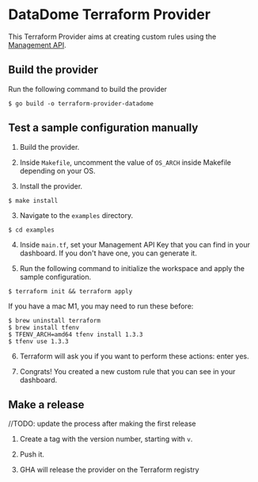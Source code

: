 # DataDome Terraform Provider

This Terraform Provider aims at creating custom rules using the [Management API](https://docs.datadome.co/reference/get_1-0-protection-custom-rules).

## Build the provider

Run the following command to build the provider

```shell
$ go build -o terraform-provider-datadome
```

## Test a sample configuration manually

1. Build the provider.

2. Inside `Makefile`, uncomment the value of `OS_ARCH` inside Makefile depending on your OS.

2. Install the provider.

```shell
$ make install
```

3. Navigate to the `examples` directory. 

```shell
$ cd examples
```

4. Inside `main.tf`, set your Management API Key that you can find in your dashboard. If you don't have one, you can generate it.


5. Run the following command to initialize the workspace and apply the sample configuration.

```shell
$ terraform init && terraform apply
```

If you have a mac M1, you may need to run these before:

```shell
$ brew uninstall terraform
$ brew install tfenv
$ TFENV_ARCH=amd64 tfenv install 1.3.3
$ tfenv use 1.3.3
```

6. Terraform will ask you if you want to perform these actions: enter yes.

7. Congrats! You created a new custom rule that you can see in your dashboard.

## Make a release

//TODO: update the process after making the first release

1. Create a tag with the version number, starting with `v`.

2. Push it.

3. GHA will release the provider on the Terraform registry